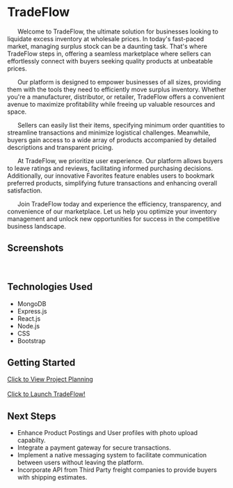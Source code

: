 # TradeFlow

&nbsp;&nbsp;&nbsp;&nbsp;&nbsp;&nbsp;Welcome to TradeFlow, the ultimate solution for businesses looking to liquidate excess inventory at wholesale prices. In today's fast-paced market, managing surplus stock can be a daunting task. That's where TradeFlow steps in, offering a seamless marketplace where sellers can effortlessly connect with buyers seeking quality products at unbeatable prices.

&nbsp;&nbsp;&nbsp;&nbsp;&nbsp;&nbsp;Our platform is designed to empower businesses of all sizes, providing them with the tools they need to efficiently move surplus inventory. Whether you're a manufacturer, distributor, or retailer, TradeFlow offers a convenient avenue to maximize profitability while freeing up valuable resources and space.

&nbsp;&nbsp;&nbsp;&nbsp;&nbsp;&nbsp;Sellers can easily list their items, specifying minimum order quantities to streamline transactions and minimize logistical challenges. Meanwhile, buyers gain access to a wide array of products accompanied by detailed descriptions and transparent pricing.

&nbsp;&nbsp;&nbsp;&nbsp;&nbsp;&nbsp;At TradeFlow, we prioritize user experience. Our platform allows buyers to leave ratings and reviews, facilitating informed purchasing decisions. Additionally, our innovative Favorites feature enables users to bookmark preferred products, simplifying future transactions and enhancing overall satisfaction.

&nbsp;&nbsp;&nbsp;&nbsp;&nbsp;&nbsp;Join TradeFlow today and experience the efficiency, transparency, and convenience of our marketplace. Let us help you optimize your inventory management and unlock new opportunities for success in the competitive business landscape.

## Screenshots

<img src="">
<img src="">
<img src="">
<img src="">
<img src="">

## Technologies Used

-   MongoDB
-   Express.js
-   React.js
-   Node.js
-   CSS
-   Bootstrap

## Getting Started

[Click to View Project Planning](https://trello.com/b/g3jNTNqx/closeout-clothes-out)
<br>
<br>
[Click to Launch TradeFlow!]()

## Next Steps

-   Enhance Product Postings and User profiles with photo upload capabilty.
-   Integrate a payment gateway for secure transactions.
-   Implement a native messaging system to facilitate communication between users without leaving the platform.
-   Incorporate API from Third Party freight companies to provide buyers with shipping estimates.
